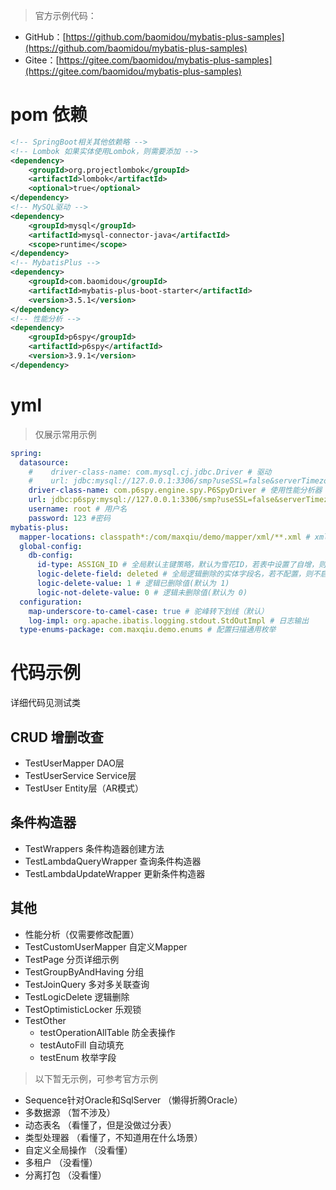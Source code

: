 > 官方示例代码：

- GitHub：[https://github.com/baomidou/mybatis-plus-samples](https://github.com/baomidou/mybatis-plus-samples)
- Gitee：[https://gitee.com/baomidou/mybatis-plus-samples](https://gitee.com/baomidou/mybatis-plus-samples)

# pom 依赖

```xml
<!-- SpringBoot相关其他依赖略 -->
<!-- Lombok 如果实体使用Lombok，则需要添加 -->
<dependency>
    <groupId>org.projectlombok</groupId>
    <artifactId>lombok</artifactId>
    <optional>true</optional>
</dependency>
<!-- MySQL驱动 -->
<dependency>
    <groupId>mysql</groupId>
    <artifactId>mysql-connector-java</artifactId>
    <scope>runtime</scope>
</dependency>
<!-- MybatisPlus -->
<dependency>
    <groupId>com.baomidou</groupId>
    <artifactId>mybatis-plus-boot-starter</artifactId>
    <version>3.5.1</version>
</dependency>
<!-- 性能分析 -->
<dependency>
    <groupId>p6spy</groupId>
    <artifactId>p6spy</artifactId>
    <version>3.9.1</version>
</dependency>
```

# yml

> 仅展示常用示例

```yaml
spring:
  datasource:
    #    driver-class-name: com.mysql.cj.jdbc.Driver # 驱动
    #    url: jdbc:mysql://127.0.0.1:3306/smp?useSSL=false&serverTimezone=GMT%2B8&characterEncoding=utf8 # 连接地址
    driver-class-name: com.p6spy.engine.spy.P6SpyDriver # 使用性能分析器（开发时使用）
    url: jdbc:p6spy:mysql://127.0.0.1:3306/smp?useSSL=false&serverTimezone=GMT%2B8&characterEncoding=utf8 # 使用 性能分析器的 连接地址（开发时使用）
    username: root # 用户名
    password: 123 #密码
mybatis-plus:
  mapper-locations: classpath*:/com/maxqiu/demo/mapper/xml/**.xml # xml路径
  global-config:
    db-config:
      id-type: ASSIGN_ID # 全局默认主键策略，默认为雪花ID，若表中设置了自增，则生成的实体自动添加自增ID属性，参考 TestDelete
      logic-delete-field: deleted # 全局逻辑删除的实体字段名，若不配置，则不启用
      logic-delete-value: 1 # 逻辑已删除值(默认为 1)
      logic-not-delete-value: 0 # 逻辑未删除值(默认为 0)
  configuration:
    map-underscore-to-camel-case: true # 驼峰转下划线（默认）
    log-impl: org.apache.ibatis.logging.stdout.StdOutImpl # 日志输出
  type-enums-package: com.maxqiu.demo.enums # 配置扫描通用枚举
```

# 代码示例

详细代码见测试类

## CRUD 增删改查

- TestUserMapper DAO层
- TestUserService Service层
- TestUser Entity层（AR模式）

## 条件构造器

- TestWrappers 条件构造器创建方法
- TestLambdaQueryWrapper 查询条件构造器
- TestLambdaUpdateWrapper 更新条件构造器

## 其他

- 性能分析（仅需要修改配置）
- TestCustomUserMapper 自定义Mapper
- TestPage 分页详细示例
- TestGroupByAndHaving 分组
- TestJoinQuery 多对多关联查询
- TestLogicDelete 逻辑删除
- TestOptimisticLocker 乐观锁
- TestOther
  - testOperationAllTable 防全表操作
  - testAutoFill 自动填充
  - testEnum 枚举字段

> 以下暂无示例，可参考官方示例

- Sequence针对Oracle和SqlServer （懒得折腾Oracle）
- 多数据源 （暂不涉及）
- 动态表名 （看懂了，但是没做过分表）
- 类型处理器 （看懂了，不知道用在什么场景）
- 自定义全局操作 （没看懂）
- 多租户 （没看懂）
- 分离打包 （没看懂）
